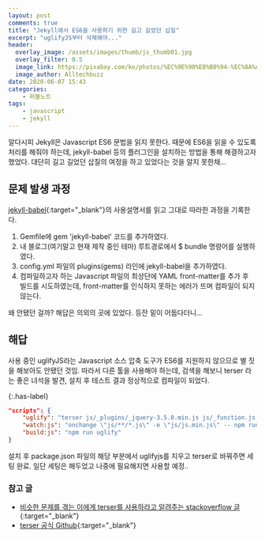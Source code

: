 ```yaml
---
layout: post
comments: true
title: "Jekyll에서 ES6을 사용하기 위한 길고 길었던 삽질"
excerpt: "uglifyJS부터 삭제해야..."
header:
  overlay_image: /assets/images/thumb/js_thumb01.jpg
  overlay_filter: 0.5
  image_link: https://pixabay.com/ko/photos/%EC%9E%90%EB%B0%94-%EC%8A%A4%ED%81%AC%EB%A6%BD%ED%8A%B8-%ED%94%84%EB%A1%9C%EA%B7%B8%EB%9E%98%EB%A8%B8-%EC%BD%94%EB%93%9C-4523100/
  image_author: Alltechbuzz
date: 2020-06-07 15:43
categories:
    - 퍼블노트
tags:
    - javascript
    - jekyll
---
```

알다시피 Jekyll은 Javascript ES6 문법을 읽지 못한다. 때문에 ES6을 읽을 수 있도록 처리를 해줘야 하는데, jekyll-babel 등의 플러그인을 설치하는 방법을 통해 해결하고자 했었다. 대단히 길고 길었던 삽질의 여정을 하고 있었다는 것을 알지 못한채...

## 문제 발생 과정
[jekyll-babel](https://github.com/babel/jekyll-babel){:target="_blank"}의 사용설명서를 읽고 그대로 따라한 과정을 기록한다.

1. Gemfile에 gem 'jekyll-babel' 코드를 추가하였다.
2. 내 블로그(여기말고 현재 제작 중인 테마) 루트경로에서 $ bundle 명령어를 실행하였다.
3. config.yml 파일의 plugins(gems) 라인에 jekyll-babel을 추가하였다.
4. 컴파일하고자 하는 Javascript 파일의 최상단에 YAML front-matter를 추가 후 빌드를 시도하였는데, front-matter를 인식하지 못하는 에러가 뜨며 컴파일이 되지 않는다.

왜 안됐던 걸까? 해답은 의외의 곳에 있었다. 등잔 밑이 어둡다더니...

## 해답

사용 중인 uglifyJS라는 Javascript 소스 압축 도구가 ES6를 지원하지 않으므로 별 짓을 해보아도 안됐던 것임. 따라서 다른 툴을 사용해야 하는데, 검색을 해보니 terser 라는 좋은 녀석을 발견, 설치 후 테스트 결과 정상적으로 컴파일이 되었다.

{:.has-label}
```json
"scripts": {
    "uglify": "terser js/_plugins/_jquery-3.5.0.min.js js/_function.js js/_js.js -c -m -o js/js.min.js",
    "watch:js": "onchange \"js/**/*.js\" -e \"js/js.min.js\" -- npm run build:js",
    "build:js": "npm run uglify"
}
```
설치 후 package.json 파일의 해당 부분에서 uglifyjs를 지우고 terser로 바꿔주면 세팅 완료. 일단 세팅은 해두었고 나중에 필요해지면 사용할 예정..

### 참고 글

* [비슷한 문제를 겪는 이에게 terser를 사용하라고 알려주는 stackoverflow 글](https://stackoverflow.com/questions/56709089/cannot-fix-unexpected-token-name-i-expected-punc-from-uglifyjs){:target="_blank"}
* [terser 공식 Github](https://github.com/terser/terser){:target="_blank"}